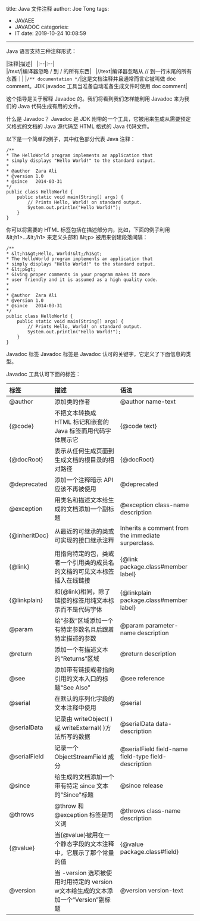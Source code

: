 title: Java 文件注释
author: Joe Tong
tags:
  - JAVAEE
  - JAVADOC
categories:
  - IT
date: 2019-10-24 10:08:59
---

Java 语言支持三种注释形式：

|注释|描述| &nbsp;
|:--|:--|  
|/*text*/|编译器忽略 / 到 / 的所有东西| &nbsp;
|//text|编译器忽略从 // 到一行末尾的所有东西｜| 
|`/** documentation */`|这是文档注释并且通常而言它被叫做 doc comment。JDK javadoc 工具当准备自动准备生成文件时使用 doc comment|  

这个指导是关于解释 Javadoc 的。我们将看到我们怎样能利用 Javadoc 来为我们的 Java 代码生成有用的文件。

什么是 Javadoc？
Javadoc 是 JDK 附带的一个工具，它被用来生成从需要预定义格式的文档的 Java 源代码至 HTML 格式的 Java 代码文件。

以下是一个简单的例子，其中红色部分代表 Java 注释：

```
/**
* The HelloWorld program implements an application that
* simply displays "Hello World!" to the standard output.
*
* @author  Zara Ali
* @version 1.0
* @since   2014-03-31 
*/
public class HelloWorld {
    public static void main(String[] args) {
        // Prints Hello, World! on standard output.
        System.out.println("Hello World!");
    }
}
```

你可以将需要的 HTML 标签包括在描述部分内，比如，下面的例子利用 \&lt;h1&gt;...\&lt;/h1&gt; 来定义头部和 \&lt;p&gt; 被用来创建段落间隔：

```
/**
* &lt;h1&gt;Hello, World!&lt;/h1&gt;
* The HelloWorld program implements an application that
* simply displays "Hello World!" to the standard output.
* &lt;p&gt;
* Giving proper comments in your program makes it more
* user friendly and it is assumed as a high quality code.
* 
*
* @author  Zara Ali
* @version 1.0
* @since   2014-03-31 
*/
public class HelloWorld {
    public static void main(String[] args) {
        // Prints Hello, World! on standard output.
        System.out.println("Hello World!");
    }
}
```
Javadoc 标签
Javadoc 标签是 Javadoc 认可的关键字，它定义了下面信息的类型。

Javadoc 工具认可下面的标签：

|标签|描述|语法|
|:--|:--|:--|
|@author|添加类的作者|@author name-text|
|{@code}|不把文本转换成 HTML 标记和嵌套的 Java 标签而用代码字体展示它|{@code text}|
|{@docRoot}|表示从任何生成页面到生成文档的根目录的相对路径|{@docRoot}|
|@deprecated|添加一个注释暗示 API 应该不再被使用	|@deprecated|deprecated-text|
|@exception|用类名和描述文本给生成的文档添加一个副标题|@exception class-name description|
|{@inheritDoc}|从最近的可继承的类或可实现的接口继承注释|Inherits a comment from the immediate surperclass.|
|{@link}|用指向特定的包，类或者一个引用类的成员名的文档的可见文本标签插入在线链接|	{@link package.class#member label}|
|{@linkplain}|和{@link}相同，除了链接的标签用纯文本标示而不是代码字体|	{@linkplain package.class#member label}|
|@param|给“参数”区域添加一个有特定参数名且后跟着特定描述的参数|@param parameter-name description|
|@return|添加一个有描述文本的“Returns”区域|	@return description|
|@see|	添加带有链接或者指向引用的文本入口的标题“See Also”|	@see reference|
|@serial|	在默认的序列化字段的文本注释中使用|	@serial| field-description|	include|	exclude|
|@serialData|	记录由 writeObject( ) 或 writeExternal( )方法所写的数据|	@serialData data-description|
|@serialField|	记录一个 ObjectStreamField 成分|	@serialField field-name field-type field-description|
|@since|	给生成的文档添加一个带有特定 since 文本的"Since"标题|	@since release|
|@throws|	@throw 和 @exception 标签是同义词|	@throws class-name description|
|{@value}|	当{@value}被用在一个静态字段的文本注释中，它展示了那个常量的值|	{@value package.class#field}|
|@version|	当 -version 选项被使用时用特定的 version w文本给生成的文本添加一个“Version”副标题|	@version version-text|
